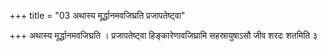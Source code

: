 +++
title = "03 अथास्य मूर्द्धानमवजिघ्रति प्रजापतेष्ट्वा"

+++
अथास्य मूर्द्धानमवजिघ्रति । प्रजापतेष्ट्वा हिङ्कारेणावजिघ्रामि सहस्रायुषाऽसौ जीव शरदः शतमिति ३